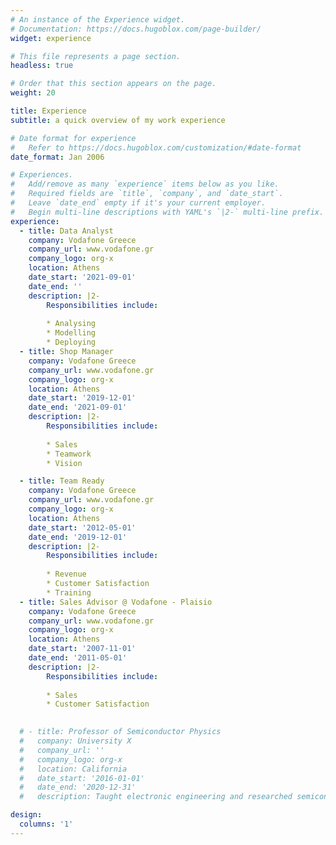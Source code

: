 ```yaml
---
# An instance of the Experience widget.
# Documentation: https://docs.hugoblox.com/page-builder/
widget: experience

# This file represents a page section.
headless: true

# Order that this section appears on the page.
weight: 20

title: Experience
subtitle: a quick overview of my work experience

# Date format for experience
#   Refer to https://docs.hugoblox.com/customization/#date-format
date_format: Jan 2006

# Experiences.
#   Add/remove as many `experience` items below as you like.
#   Required fields are `title`, `company`, and `date_start`.
#   Leave `date_end` empty if it's your current employer.
#   Begin multi-line descriptions with YAML's `|2-` multi-line prefix.
experience:
  - title: Data Analyst
    company: Vodafone Greece
    company_url: www.vodafone.gr
    company_logo: org-x
    location: Athens
    date_start: '2021-09-01'
    date_end: ''
    description: |2-
        Responsibilities include:
        
        * Analysing
        * Modelling
        * Deploying
  - title: Shop Manager
    company: Vodafone Greece
    company_url: www.vodafone.gr
    company_logo: org-x
    location: Athens
    date_start: '2019-12-01'
    date_end: '2021-09-01'
    description: |2-
        Responsibilities include:
        
        * Sales
        * Teamwork
        * Vision

  - title: Team Ready
    company: Vodafone Greece
    company_url: www.vodafone.gr
    company_logo: org-x
    location: Athens
    date_start: '2012-05-01'
    date_end: '2019-12-01'
    description: |2-
        Responsibilities include:
        
        * Revenue
        * Customer Satisfaction
        * Training
  - title: Sales Advisor @ Vodafone - Plaisio
    company: Vodafone Greece
    company_url: www.vodafone.gr
    company_logo: org-x
    location: Athens
    date_start: '2007-11-01'
    date_end: '2011-05-01'
    description: |2-
        Responsibilities include:
        
        * Sales
        * Customer Satisfaction
        

  # - title: Professor of Semiconductor Physics
  #   company: University X
  #   company_url: ''
  #   company_logo: org-x
  #   location: California
  #   date_start: '2016-01-01'
  #   date_end: '2020-12-31'
  #   description: Taught electronic engineering and researched semiconductor physics.

design:
  columns: '1'
---
```

